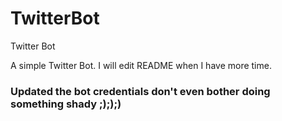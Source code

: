 # TwitterBot
Twitter Bot

A simple Twitter Bot. I will edit README when I have more time.
### Updated the bot credentials don't even bother doing something shady ;););)
